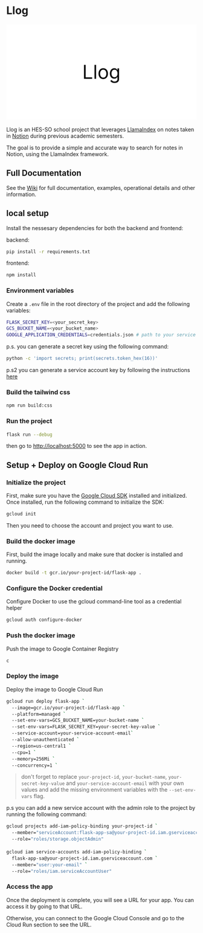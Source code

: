 # Llog

![alt text](assets/cover.png)

Llog is an HES-SO school project that leverages [LlamaIndex](https://github.com/run-llama/llama_index) on notes taken in [Notion](https://www.notion.com) during previous academic semesters.

The goal is to provide a simple and accurate way to search for notes in Notion, using the LlamaIndex framework.

## Full Documentation

See the [Wiki](https://github.com/davidmarsoni/Llog/wiki) for full documentation, examples, operational details and other information.

## local setup

Install the nessesary dependencies for both the backend and frontend:

backend:

```bash
pip install -r requirements.txt
```

frontend:

```bash
npm install
```

### Environment variables

Create a `.env` file in the root directory of the project and add the following variables:

```bash
FLASK_SECRET_KEY=<your_secret_key>
GCS_BUCKET_NAME=<your_bucket_name>
GOOGLE_APPLICATION_CREDENTIALS=credentials.json # path to your service account key
```

p.s. you can generate a secret key using the following command:

```bash
python -c 'import secrets; print(secrets.token_hex(16))'
```

p.s2 you can generate a service account key by following the instructions [here](https://developers.google.com/workspace/guides/create-credentials#create_credentials_for_a_service_account)

### Build the tailwind css

```bash
npm run build:css
```

### Run the project

```bash
flask run --debug
```

then go to [http://localhost:5000](http://localhost:5000) to see the app in action.

## Setup + Deploy on Google Cloud Run

### Initialize the project

First, make sure you have the [Google Cloud SDK](https://cloud.google.com/sdk/docs/install) installed and initialized. Once installed, run the following command to initialize the SDK:
```bash
gcloud init
```
Then you need to choose the account and project you want to use.

### Build the docker image

First, build the image locally and make sure that docker is installed and running.

```bash
docker build -t gcr.io/your-project-id/flask-app .
```

### Configure the Docker credential

Configure Docker to use the gcloud command-line tool as a credential helper

```bash
gcloud auth configure-docker
```

### Push the docker image

Push the image to Google Container Registry

```bash
c
```

### Deploy the image
Deploy the image to Google Cloud Run

```bash
gcloud run deploy flask-app `
  --image=gcr.io/your-project-id/flask-app `
  --platform=managed `
  --set-env-vars=GCS_BUCKET_NAME=your-bucket-name `
  --set-env-vars=FLASK_SECRET_KEY=your-secret-key-value `
  --service-account=your-service-account-email`
  --allow-unauthenticated `
  --region=us-central1 `
  --cpu=1 `
  --memory=256Mi `
  --concurrency=1 `
```

> don't forget to replace `your-project-id`, `your-bucket-name`, `your-secret-key-value` and `your-service-account-email` with your own values and add the missing environment variables with the `--set-env-vars` flag.

p.s you can add a new service account  with the admin role to the project by running the following command:

```bash
gcloud projects add-iam-policy-binding your-project-id `
  --member="serviceAccount:flask-app-sa@your-project-id.iam.gserviceaccount.com" `
  --role="roles/storage.objectAdmin"

gcloud iam service-accounts add-iam-policy-binding `
  flask-app-sa@your-project-id.iam.gserviceaccount.com `
  --member="user:your-email" `
  --role="roles/iam.serviceAccountUser"
```

### Access the app

Once the deployment is complete, you will see a URL for your app. You can access it by going to that URL.

Otherwise, you can connect to the Google Cloud Console and go to the Cloud Run section to see the URL.